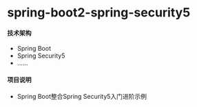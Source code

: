 # spring-boot2-spring-security5

#### 技术架构
- Spring Boot
- Spring Security5
- ……

#### 项目说明
- Spring Boot整合Spring Security5入门进阶示例

